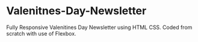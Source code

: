 # Valenitnes-Day-Newsletter
Fully Responsive Valenitines Day Newsletter using HTML CSS. Coded from scratch with use of Flexbox. 
